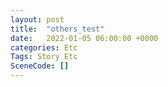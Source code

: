 ```yaml
---
layout: post
title:  "others_test"
date:   2022-01-05 06:00:00 +0000
categories: Etc
Tags: Story Etc
SceneCode: []
---
```


